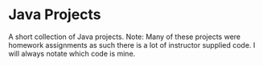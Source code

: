# Java Projects
A short collection of Java projects.
Note: Many of these projects were homework assignments as such there is a lot of instructor supplied code. I will always notate which code is mine. 
